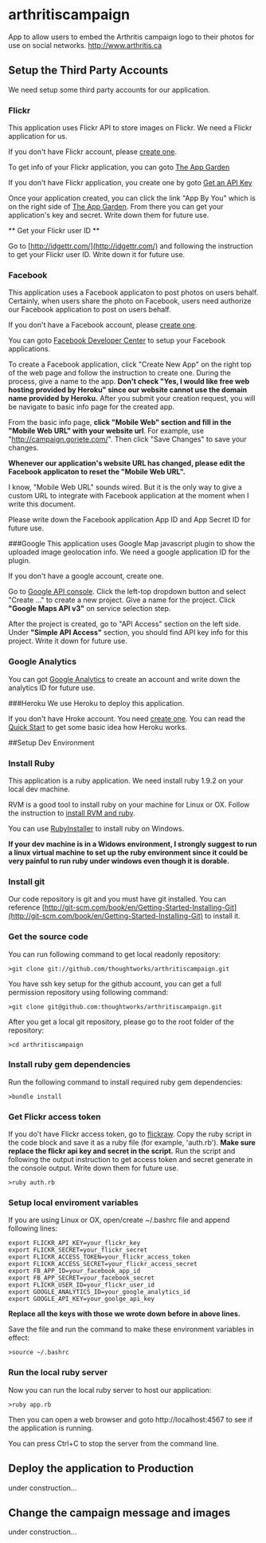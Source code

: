 # arthritiscampaign
App to allow users to embed the Arthritis campaign logo to their photos for use on social networks.
http://www.arthritis.ca

## Setup the Third Party Accounts
We need setup some third party accounts for our application.

### Flickr
This application uses Flickr API to store images on Flickr. We need a Flickr application for us. 

If you don't have Flickr account, please [create one](http://www.flickr.com/).

To get info of your Flickr application, you can goto [The App Garden](http://www.flickr.com/services/)

If you don't have Flickr application, you create one by goto [Get an API Key](http://www.flickr.com/services/apps/create/apply/)

Once your application created, you can click the link "App By You" which is on the right side of [The App Garden](http://www.flickr.com/services/). From there you can get your application's key and secret. Write down them for future use.

** Get your Flickr user ID **

Go to [http://idgettr.com/](http://idgettr.com/) and following the instruction to get your Flickr user ID. Write down it for future use.

### Facebook
This application uses a Facebook applicaton to post photos on users behalf. Certainly, when users share the photo on Facebook, users need authorize our Facebook application to post on users behalf.

If you don't have a Facebook account, please [create one](http://www.facebook.com/).

You can goto [Facebook Developer Center](https://developers.facebook.com/apps) to setup your Facebook applications.

To create a Facebook application, click "Create New App" on  the right top of the web page and follow the instruction to create one. During the process, give a name to the app. **Don't check "Yes, I would like free web hosting provided by Heroku" since our website cannot use the domain name provided by Heroku.** After you submit your creation request, you will be navigate to basic info page for the created app.

From the basic info page, **click "Mobile Web" section and fill in the "Mobile Web URL" with your website url**. For example, use "http://campaign.goriete.com/". Then click "Save Changes" to save your changes.

**Whenever our application's website URL has changed, please edit the Facebook applicaton to reset the "Mobile Web URL".**

I know, "Mobile Web URL" sounds wired. But it is the only way to give a custom URL to integrate with Facebook application at the moment when I write this document.

Please write down the Facebook application App ID and App Secret ID for future use.

###Google
This application uses Google Map javascript plugin to show the uploaded image geolocation info. We need a google application ID for the plugin.

If you don't have a google account, create one.

Go to [Google API console](https://code.google.com/apis/console). Click the left-top dropdown button and select "Create …" to create a new project. Give a name for the project. Click **"Google Maps API v3"** on service selection step.

After the project is created, go to "API Access" section on the left side. Under **"Simple API Access"** section, you should find API key info for this project. Write it down for future use.

### Google Analytics

You can got [Google Analytics](http://www.google.com/analytics/) to create an account and write down the analytics ID for future use.

###Heroku
We use Heroku to deploy this application.

If you don't have Hroke account. You need [create one](http://www.heroku.com/). You can read the [Quick Start](https://devcenter.heroku.com/articles/quickstart) to get some basic idea how Heroku works.

##Setup Dev Environment
### Install Ruby
This application is a ruby application. We need install ruby 1.9.2 on your local dev machine. 

RVM is a good tool to install ruby on your machine for Linux or OX. Follow the instruction to [install RVM and ruby](https://rvm.io/rvm/install/). 

You can use [RubyInstaller](http://rubyinstaller.org/) to install ruby on Windows.

**If your dev machine is in a Widows environment, I strongly suggest to run a linux virtual machine to set up the ruby environment since it could be very painful to run ruby under windows even though it is dorable.**

### Install git
Our code repository is git and you must have git installed.  You can reference [http://git-scm.com/book/en/Getting-Started-Installing-Git](http://git-scm.com/book/en/Getting-Started-Installing-Git) to install it.

### Get the source code
You can run following command to get local readonly repository:

	>git clone git://github.com/thoughtworks/arthritiscampaign.git
	
You have ssh key setup for the github account, you can get a full permission repository using following command:

    >git clone git@github.com:thoughtworks/arthritiscampaign.git

After you get a local git repository, please go to the root folder of the repository:

	>cd arthritiscampaign
    
### Install ruby gem dependencies
Run the following command to install required ruby gem dependencies:

	>bundle install
	
### Get Flickr access token
If you do't have Flickr access token, go to [flickraw](https://github.com/hanklords/flickraw#authentication). Copy the ruby script in the code block and save it as a ruby file (for example, 'auth.rb'). **Make sure replace the flickr api key and secret in the script.** 
Run the script and following the output instruction to get access token and secret generate in the console output. Write down them for future use.

	>ruby auth.rb

	
### Setup local enviroment variables
If you are using Linux or OX, open/create ~/.bashrc file and append following lines:

	export FLICKR_API_KEY=your_flickr_key
	export FLICKR_SECRET=your_flickr_secret
	export FLICKR_ACCESS_TOKEN=your_flickr_access_token
	export FLICKR_ACCESS_SECRET=your_flickr_access_secret
	export FB_APP_ID=your_facebook_app_id
	export FB_APP_SECRET=your_facebook_secret
	export FLICKR_USER_ID=your_flickr_user_id
	export GOOGLE_ANALYTICS_ID=your_google_analytics_id
	export GOOGLE_API_KEY=your_goolge_api_key
	
**Replace all the keys with those we wrote down before in above lines.**

Save the file and run the command to make these environment variables in effect:

	>source ~/.bashrc
	
### Run the local ruby server
Now you can run the local ruby server to host our application:

	>ruby app.rb

Then you can open a web browser and goto http://localhost:4567 to see if the application is running. 

You can press Ctrl+C to stop the server from the command line.

## Deploy the application to Production
under construction...

## Change the campaign message and images

under construction...








